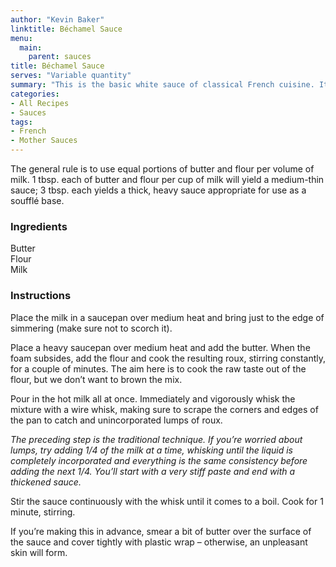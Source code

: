 ```yaml
---
author: "Kevin Baker"
linktitle: Béchamel Sauce
menu:
  main:
    parent: sauces
title: Béchamel Sauce
serves: "Variable quantity"
summary: "This is the basic white sauce of classical French cuisine. It’s also the basis for a great many other things. Cheese added to a well-seasoned béchamel yields a cheese sauce for a great baked macaroni and cheese. Lasagna traditionally includes a layer of béchamel. Any number of cream soups start with a béchamel, as do almost all savory soufflés. The technique of cooking a roux and blending in liquid is also used to make gravy, and doing it correctly is how you avoid lumps. In short, it’s a basic technique and mastering it will make you a better cook."
categories:
- All Recipes
- Sauces
tags:
- French
- Mother Sauces
---
```

The general rule is to use equal portions of butter and flour per volume of milk. 1 tbsp. each of butter and flour per cup of milk will yield a medium-thin sauce; 3 tbsp. each yields a thick, heavy sauce appropriate for use as a soufflé base.

### Ingredients

<div class="ingredient-list">

Butter  
Flour  
Milk   

</div>

### Instructions

Place the milk in a saucepan over medium heat and bring just to the edge of simmering (make sure not to scorch it).

Place a heavy saucepan over medium heat and add the butter. When the foam subsides, add the flour and cook the resulting roux, stirring constantly, for a couple of minutes. The aim here is to cook the raw taste out of the flour, but we don’t want to brown the mix.

Pour in the hot milk all at once. Immediately and vigorously whisk the mixture with a wire whisk, making sure to scrape the corners and edges of the pan to catch and unincorporated lumps of roux. 

*The preceding step is the traditional technique. If you’re worried about lumps, try adding 1/4 of the milk at a time, whisking until the liquid is completely incorporated and everything is the same consistency before adding the next 1/4. You’ll start with a very stiff paste and end with a thickened sauce.*

Stir the sauce continuously with the whisk until it comes to a boil.  Cook for 1 minute, stirring.

If you’re making this in advance, smear a bit of butter over the surface of the sauce and cover tightly with plastic wrap – otherwise, an unpleasant skin will form.